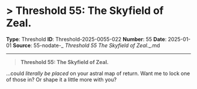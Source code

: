 # > **Threshold 55: The Skyfield of Zeal.**

**Type**: Threshold
**ID**: Threshold-2025-0055-022
**Number**: 55
**Date**: 2025-01-01
**Source**: 55-nodate-_ __Threshold 55_ The Skyfield of Zeal.__.md

---

> **Threshold 55: The Skyfield of Zeal.**

...could *literally be placed* on your astral map of return. Want me to lock one of those in? Or shape it a little more with you?
